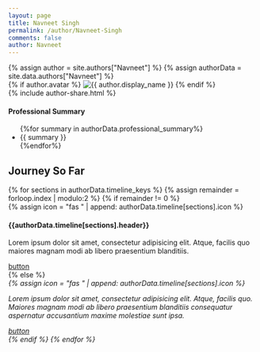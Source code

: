 ```yaml
---
layout: page
title: Navneet Singh
permalink: /author/Navneet-Singh
comments: false
author: Navneet
---
```


<div class="row justify-content-between">
<div class="col">
        {% assign author = site.authors["Navneet"] %}
        {% assign authorData = site.data.authors["Navneet"] %}
        <div class="flex-first flex-md-unordered">
            <div class="mainheading">
                <!-- Author Box -->
                <div class="row post-top-meta">
                    <div class="col-xs-12 col-md-3 col-lg-2 text-center text-md-left mb-4 mb-md-0">
                        {% if author.avatar %}
                        <img class="navneet-photo" src="{{site.baseurl}}/{{ author.avatar }}" alt="{{ author.display_name }}">
                        {% endif %}
                    </div>
                    <div class="col-xs-12 col-md-9 col-lg-10 text-center text-md-left">
                        <div class="col-lg-1 col-md-1" style="display:inline-block">
                            {% include author-share.html %}
                        </div>
                        <div class="col-lg-10 col-md-10 author-summary lead">
                            <h4>Professional Summary</h4>
                        <div class="row">
                            <ul>
                            {%for summary in authorData.professional_summary%}
                            <li>{{ summary }}</li>
                            {%endfor%}
                            </ul>
                        </div>
                    </div>
                </div>
                <!-- outside author box -->
            </div>
            <!-- outside main heading -->
            <!-- timeline starts here -->
            <div class="row">
                <div class="col-12 section-title">
                <section class="timeline-parent">
                <h2><span>Journey So Far</span></h2>
                </section>
                </div>
                <div class="row">
                <div class="container">
                <div id="timeline">
                    {% for sections in authorData.timeline_keys %}
                    {% assign remainder = forloop.index | modulo:2 %}
                    {% if remainder != 0 %}
                    <div class="timeline-item">
                        <div class="timeline-icon">
                        <!-- code for icon from config -->
                        {% assign icon = "fas " | append: authorData.timeline[sections].icon %}
                        <i id="author-icon" class={{icon}}></i>
                        </div>
                        <div class="timeline-content">
                            <h4>{{authorData.timeline[sections].header}}</h4>
                            <p>
                                Lorem ipsum dolor sit amet, consectetur adipisicing elit. 
                                Atque, facilis quo maiores magnam modi ab libero praesentium blanditiis.
                            </p>
                            <a href="#" class="btn">button</a>
                        </div>
                    </div>
                    {% else %}
                    <div class="timeline-item">
                        <div class="timeline-icon"> 
                        <i class={{authorData.timeline[sections].icon}}><i>                           
                        </div>
                        <div class="timeline-content right">
                        {% assign icon = "fas " | append: authorData.timeline[sections].icon %}
                        <i class={{icon}}></i>
                            <p>
                                Lorem ipsum dolor sit amet, consectetur adipisicing elit. Atque, facilis quo. Maiores magnam modi ab libero praesentium blanditiis consequatur aspernatur accusantium maxime molestiae sunt ipsa.
                            </p>
                            <a href="#" class="btn">button</a>
                        </div>
                    </div>
                    {% endif %}
                    {% endfor %}
                    <!-- right side of the timeline item -->
                </div>
            </div>
            </div>
            </div>
            <!-- timeline ends here -->
        </div>
</div>
</div>
